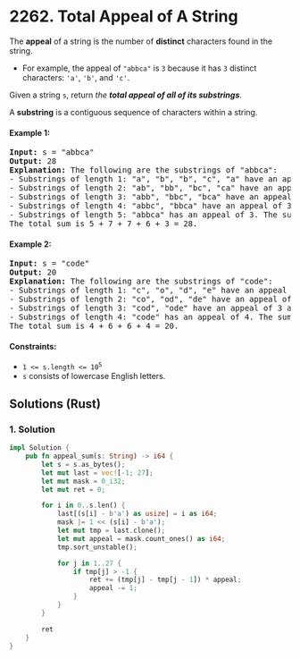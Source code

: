 # 2262. Total Appeal of A String
The **appeal** of a string is the number of **distinct** characters found in the string.

* For example, the appeal of `"abbca"` is `3` because it has `3` distinct characters: `'a'`, `'b'`, and `'c'`.

Given a string `s`, return *the **total appeal of all of its substrings***.

A **substring** is a contiguous sequence of characters within a string.

#### Example 1:
<pre>
<strong>Input:</strong> s = "abbca"
<strong>Output:</strong> 28
<strong>Explanation:</strong> The following are the substrings of "abbca":
- Substrings of length 1: "a", "b", "b", "c", "a" have an appeal of 1, 1, 1, 1, and 1 respectively. The sum is 5.
- Substrings of length 2: "ab", "bb", "bc", "ca" have an appeal of 2, 1, 2, and 2 respectively. The sum is 7.
- Substrings of length 3: "abb", "bbc", "bca" have an appeal of 2, 2, and 3 respectively. The sum is 7.
- Substrings of length 4: "abbc", "bbca" have an appeal of 3 and 3 respectively. The sum is 6.
- Substrings of length 5: "abbca" has an appeal of 3. The sum is 3.
The total sum is 5 + 7 + 7 + 6 + 3 = 28.
</pre>

#### Example 2:
<pre>
<strong>Input:</strong> s = "code"
<strong>Output:</strong> 20
<strong>Explanation:</strong> The following are the substrings of "code":
- Substrings of length 1: "c", "o", "d", "e" have an appeal of 1, 1, 1, and 1 respectively. The sum is 4.
- Substrings of length 2: "co", "od", "de" have an appeal of 2, 2, and 2 respectively. The sum is 6.
- Substrings of length 3: "cod", "ode" have an appeal of 3 and 3 respectively. The sum is 6.
- Substrings of length 4: "code" has an appeal of 4. The sum is 4.
The total sum is 4 + 6 + 6 + 4 = 20.
</pre>

#### Constraints:
* <code>1 <= s.length <= 10<sup>5</sup></code>
* `s` consists of lowercase English letters.

## Solutions (Rust)

### 1. Solution
```Rust
impl Solution {
    pub fn appeal_sum(s: String) -> i64 {
        let s = s.as_bytes();
        let mut last = vec![-1; 27];
        let mut mask = 0_i32;
        let mut ret = 0;

        for i in 0..s.len() {
            last[(s[i] - b'a') as usize] = i as i64;
            mask |= 1 << (s[i] - b'a');
            let mut tmp = last.clone();
            let mut appeal = mask.count_ones() as i64;
            tmp.sort_unstable();

            for j in 1..27 {
                if tmp[j] > -1 {
                    ret += (tmp[j] - tmp[j - 1]) * appeal;
                    appeal -= 1;
                }
            }
        }

        ret
    }
}
```
